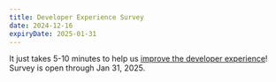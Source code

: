 ```yaml
---
title: Developer Experience Survey
date: 2024-12-16
expiryDate: 2025-01-31
---
```


<i class="fas fa-bullhorn"></i> It just takes 5-10 minutes to 
help us [improve the developer experience](https://docs.google.com/forms/d/1orPz5ayzosFrgYRm3-y90UMrt2ZjvIBKMDL_a2E3Fq8/viewform?ts=67575cca&edit_requested=true)!
Survey is open through Jan 31, 2025.
